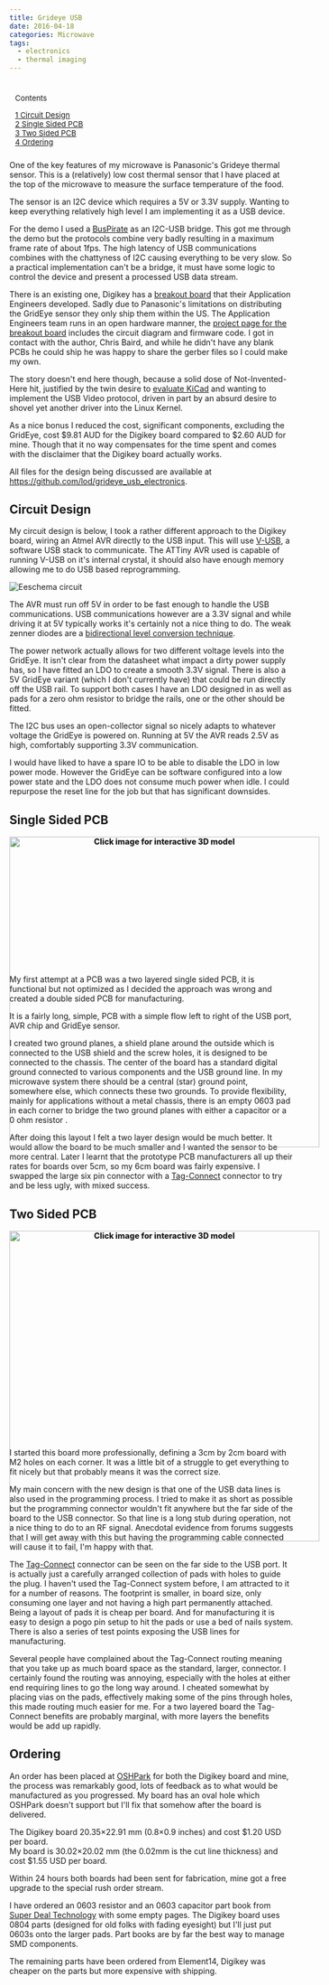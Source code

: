 ```yaml
---
title: Grideye USB
date: 2016-04-18
categories: Microwave
tags:
  - electronics
  - thermal imaging
---
```


<!-- TODO: 11ty generated table of contents -->
<style>
#toc_container.no_bullets ul, #toc_container.no_bullets li, #toc_container.no_bullets ul li, .toc_widget_list.no_bullets, .toc_widget_list.no_bullets li {
  background: none;
  list-style-type: none;
  list-style: none;
  padding-left: 0px;
  margin-bottom: 0;
}
.post div#toc_container {
  background-color: rgba(0,0,0,0.15);
  border: 1px solid rgba(0,0,0,0.3);
  float: right;
}
#toc_container {
  padding: 10px;
  margin-bottom: 1em;
  width: auto;
  display: table;
  font-size: 95%;
}
</style>

<div id="toc_container" class="no_bullets"><p class="toc_title">Contents
<ul class="toc_list"><li><a href="#Circuit_Design"><span class="toc_number toc_depth_1">1</span> Circuit Design</a></li><li><a href="#Single_Sided_PCB"><span class="toc_number toc_depth_1">2</span> Single Sided PCB</a></li><li><a href="#Two_Sided_PCB"><span class="toc_number toc_depth_1">3</span> Two Sided PCB</a></li><li><a href="#Ordering"><span class="toc_number toc_depth_1">4</span> Ordering</a></li></ul></div>

One of the key features of my microwave is Panasonic's Grideye thermal sensor. This is a (relatively) low cost thermal sensor that I have placed at the top of the microwave to measure the surface temperature of the food.

The sensor is an I2C device which requires a 5V or 3.3V supply. Wanting to keep everything relatively high level I am implementing it as a USB device.

For the demo I used a <a href="http://dangerousprototypes.com/docs/Bus_Pirate">BusPirate</a> as an I2C-USB bridge. This got me through the demo but the protocols combine very badly resulting in a maximum frame rate of about 1fps. The high latency of USB communications combines with the chattyness of I2C causing everything to be very slow.  So a practical implementation can't be a bridge, it must have some logic to control the device and present a processed USB data stream.

There is an existing one, Digikey has a <a href="http://www.digikey.com/product-detail/en/DKSB1015A/906-1002-ND/4360804">breakout board</a> that their Application Engineers developed. Sadly due to Panasonic's limitations on distributing the GridEye sensor they only ship them within the US. The Application Engineers team runs in an open hardware manner, the <a href="https://eewiki.net/display/projects/Panasonic+GridEYE+Breakout+Board+and+GUI">project page for the breakout board</a> includes the circuit diagram and firmware code. I got in contact with the author, Chris Baird, and while he didn't have any blank PCBs he could ship he was happy to share the gerber files so I could make my own.

The story doesn't end here though, because a solid dose of Not-Invented-Here hit, justified by the twin desire to <a href="https://david.tulloh.id.au/using-kicad/">evaluate KiCad</a> and wanting to implement the USB Video protocol, driven in part by an absurd desire to shovel yet another driver into the Linux Kernel.

As a nice bonus I reduced the cost, significant components, excluding the GridEye, cost $9.81 AUD for the Digikey board compared to $2.60 AUD for mine. Though that it no way compensates for the time spent and comes with the disclaimer that the Digikey board actually works.

All files for the design being discussed are available at <a href="https://github.com/lod/grideye_usb_electronics">https://github.com/lod/grideye_usb_electronics</a>.

## <span id="Circuit_Design">Circuit Design</span>

My circuit design is below, I took a rather different approach to the Digikey board, wiring an Atmel AVR directly to the USB input. This will use <a href="https://www.obdev.at/vusb/">V-USB</a>, a software USB stack to communicate. The ATTiny AVR used is capable of running V-USB on it's internal crystal, it should also have enough memory allowing me to do USB based reprogramming.

<style>
/* SVG Background is transparent, doesn't work well on dark background */
img[alt="Eeschema circuit"] {
  background-color: white;
}
</style>

![Eeschema circuit](images/wp/grideye_usb-compressor.svg)


The AVR must run off 5V in order to be fast enough to handle the USB communications. USB communications however are a 3.3V signal and while driving it at 5V typically works it's certainly not a nice thing to do. The weak zenner diodes are a <a href="http://vusb.wikidot.com/hardware#toc3">bidirectional level conversion technique</a>.

The power network actually allows for two different voltage levels into the GridEye. It isn't clear from the datasheet what impact a dirty power supply has, so I have fitted an LDO to create a smooth 3.3V signal. There is also a 5V GridEye variant (which I don't currently have) that could be run directly off the USB rail. To support both cases I have an LDO designed in as well as pads for a zero ohm resistor to bridge the rails, one or the other should be fitted. 

The I2C bus uses an open-collector signal so nicely adapts to whatever voltage the GridEye is powered on. Running at 5V the AVR reads 2.5V as high, comfortably supporting 3.3V communication.

I would have liked to have a spare IO to be able to disable the LDO in low power mode. However the GridEye can be software configured into a low power state and the LDO does not consume much power when idle. I could repurpose the reset line for the job but that has significant downsides.

## <span id="Single_Sided_PCB">Single Sided PCB</span>
<style>
#single_pcb_placeholder img { position:absolute; z-index:900; }
#single_pcb_placeholder div { position:absolute; z-index:999; }
#single_pcb_placeholder img { width:550px }
#single_pcb_placeholder div { display:table-cell;width:550px;text-align:center;vertical-align:middle; font-weight:800}
#single_pcb_loading { position:absolute; z-index:999; }
#single_pcb_loading { display:none;width:550px;text-align:center;vertical-align:middle;}
</style>

<!-- TODO: Both interactive pages are missing -->
<script>
jQuery(function(){
	jQuery("#single_pcb_placeholder").on("click", function() {
		jQuery("#single_pcb_iframe")[0].src = "/wp-uploads/2016/04/grideye_usb.first_pass.x3dom.html";
		jQuery("#single_pcb_loading")[0].style.display='table-cell';
		jQuery("#single_pcb_placeholder")[0].style.display='none';
	jQuery("#single_pcb_iframe").on("load", function() {
		jQuery("#single_pcb_placeholder")[0].style.display='none';
		jQuery("#single_pcb_loading")[0].style.display='none';
	});
});
});
</script>

<div id="single_pcb_placeholder">
	<!-- <img src="/images/wp/grideye_usb.first_pass-brd-compressor.svg"/> -->

![](images/wp/grideye_usb.first_pass-brd-compressor.svg)

<div>Click image for interactive 3D model</div>
</div>
<div id="single_pcb_loading">
	Loading &#8230;
</div>

<iframe id="single_pcb_iframe" border="0" name="iframe" width="550" height="230" scrolling="no" noresize frameborder="0"></iframe>

My first attempt at a PCB was a two layered single sided PCB, it is functional but not optimized as I decided the approach was wrong and created a double sided PCB for manufacturing.

It is a fairly long, simple, PCB with a simple flow left to right of the USB port, AVR chip and GridEye sensor.

I created two ground planes, a shield plane around the outside which is connected to the USB shield and the screw holes, it is designed to be connected to the chassis. The center of the board has a standard digital ground connected to various components and the USB ground line. In my microwave system there should be a central (star) ground point, somewhere else, which connects these two grounds. To provide flexibility, mainly for applications without a metal chassis, there is an empty 0603 pad in each corner to bridge the two ground planes with either a capacitor or a 0 ohm resistor .

After doing this layout I felt a two layer design would be much better. It would allow the board to be much smaller and I wanted the sensor to be more central. Later I learnt that the prototype PCB manufacturers all up their rates for boards over 5cm, so my 6cm board was fairly expensive. I swapped the large six pin connector with a <a href="https://www.tag-connect.com/">Tag-Connect</a> connector to try and be less ugly, with mixed success. 

## <span id="Two_Sided_PCB">Two Sided PCB</span>
<style>
#double_pcb_placeholder img { position:absolute; z-index:900; }
#double_pcb_placeholder div { position:absolute; z-index:999; }
#double_pcb_placeholder img { width:550px }
#double_pcb_placeholder div { display:table-cell;width:550px;text-align:center;vertical-align:middle; font-weight:800}
#double_pcb_loading { position:absolute; z-index:999; }
#double_pcb_loading { display:none;width:550px;text-align:center;vertical-align:middle;}
</style>

<!-- TODO: Both interactive pages are missing -->
<script>
jQuery(function(){
	jQuery("#double_pcb_placeholder").on("click", function() {
		jQuery("#double_pcb_iframe")[0].src = "/wp-uploads/2016/04/grideye_usb.two_sided.x3dom.html";
		jQuery("#double_pcb_loading")[0].style.display='table-cell';
		jQuery("#double_pcb_placeholder")[0].style.display='none';
	jQuery("#double_pcb_iframe").on("load", function() {
		jQuery("#double_pcb_placeholder")[0].style.display='none';
		jQuery("#double_pcb_loading")[0].style.display='none';
	});
});
});
</script>

<div id="double_pcb_placeholder">
	<!-- <img src="/images/wp/grideye_usb.two_sided-brd-compressor.svg"/> -->

![](/images/wp/grideye_usb.two_sided-brd-compressor.svg)

<div>Click image for interactive 3D model</div>
</div>
<div id="double_pcb_loading">
	Loading &#8230;
</div>

<iframe id="double_pcb_iframe" border="0" name="iframe" width="550" height="370" scrolling="no" noresize frameborder="0"></iframe>

I started this board more professionally, defining a 3cm by 2cm board with M2 holes on each corner. It was a little bit of a struggle to get everything to fit nicely but that probably means it was the correct size.

My main concern with the new design is that one of the USB data lines is also used in the programming process. I tried to make it as short as possible but the programming connector wouldn't fit anywhere but the far side of the board to the USB connector. So that line is a long stub during operation, not a nice thing to do to an RF signal. Anecdotal evidence from forums suggests that I will get away with this but having the programming cable connected will cause it to fail, I'm happy with that.


The <a href="https://www.tag-connect.com/">Tag-Connect</a> connector can be seen on the far side to the USB port. It is actually just a carefully arranged collection of pads with holes to guide the plug. I haven't used the Tag-Connect system before, I am attracted to it for a number of reasons. The footprint is smaller, in board size, only consuming one layer and not having a high part permanently attached. Being a layout of pads it is cheap per board. And for manufacturing it is easy to design a pogo pin setup to hit the pads or use a bed of nails system. There is also a series of test points exposing the USB lines for manufacturing.


Several people have complained about the Tag-Connect routing meaning that you take up as much board space as the standard, larger, connector. I certainly found the routing was annoying, especially with the holes at either end requiring lines to go the long way around. I cheated somewhat by placing vias on the pads, effectively making some of the pins through holes, this made routing much easier for me. For a two layered board the Tag-Connect benefits are probably marginal, with more layers the benefits would be add up rapidly.

## <span id="Ordering">Ordering</span>

An order has been placed at <a href="https://oshpark.com/">OSHPark</a> for both the Digikey board and mine, the process was remarkably good, lots of feedback as to what would be manufactured as you progressed. My board has an oval hole which OSHPark doesn't support but I'll fix that somehow after the board is delivered.

The Digikey board 20.35&#215;22.91 mm (0.8&#215;0.9 inches) and cost $1.20 USD per board.<br/>
My board is 30.02&#215;20.02 mm (the 0.02mm is the cut line thickness) and cost $1.55 USD per board.

Within 24 hours both boards had been sent for fabrication, mine got a free upgrade to the special rush order stream.

I have ordered an 0603 resistor and an 0603 capacitor part book from <a href="http://www.aliexpress.com/store/930252">Super Deal Technology</a> with some empty pages. The Digikey board uses 0804 parts (designed for old folks with fading eyesight) but I'll just put 0603s onto the larger pads. Part books are by far the best way to manage SMD components.

The remaining parts have been ordered from Element14, Digikey was cheaper on the parts but more expensive with shipping.
